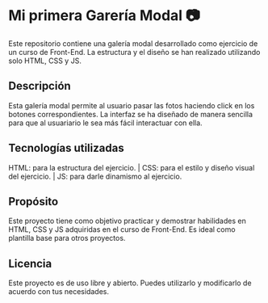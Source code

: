 # Mi primera Garería Modal 📷
Este repositorio contiene una galería modal desarrollado como ejercicio de un curso de Front-End. La estructura y el diseño se han realizado utilizando solo HTML, CSS y JS.

## Descripción
Esta galería modal permite al usuario pasar las fotos haciendo click en los botones correspondientes. La interfaz se ha diseñado de manera sencilla para que al usuariario le sea más fácil interactuar con ella.

## Tecnologías utilizadas
HTML: para la estructura del ejercicio. | CSS: para el estilo y diseño visual del ejercicio. | JS: para darle dinamismo al ejercicio.

## Propósito
Este proyecto tiene como objetivo practicar y demostrar habilidades en HTML, CSS y JS adquiridas en el curso de Front-End. Es ideal como plantilla base para otros proyectos.

## Licencia
Este proyecto es de uso libre y abierto. Puedes utilizarlo y modificarlo de acuerdo con tus necesidades. 
